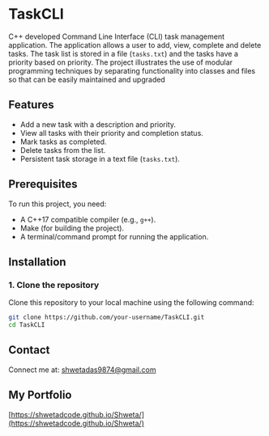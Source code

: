 # TaskCLI

C++ developed Command Line Interface (CLI) task management application. The application allows a user to add, view, complete and delete tasks. The task list is stored in a file (`tasks.txt`) and the tasks have a priority based on priority. The project illustrates the use of modular programming techniques by separating functionality into classes and files so that can be easily maintained and upgraded

## Features
- Add a new task with a description and priority.
- View all tasks with their priority and completion status.
- Mark tasks as completed.
- Delete tasks from the list.
- Persistent task storage in a text file (`tasks.txt`).

## Prerequisites
To run this project, you need:
- A C++17 compatible compiler (e.g., `g++`).
- Make (for building the project).
- A terminal/command prompt for running the application.

## Installation

### 1. Clone the repository
Clone this repository to your local machine using the following command:

```bash
git clone https://github.com/your-username/TaskCLI.git
cd TaskCLI
```

## **Contact**

Connect me at: shwetadas9874@gmail.com

## **My Portfolio**

[https://shwetadcode.github.io/Shweta/](https://shwetadcode.github.io/Shweta/)

